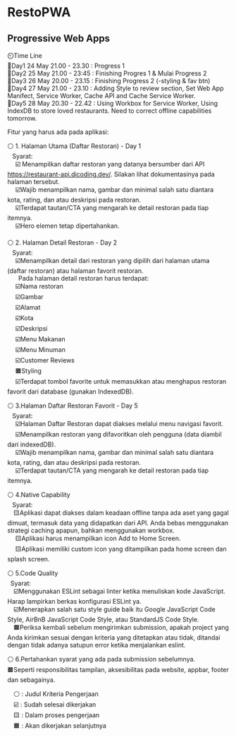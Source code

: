 # RestoPWA

## Progressive Web Apps

⏲️Time Line  
📆Day1 24 May 21.00 - 23.30 : Progress 1  
📆Day2 25 May 21.00 - 23:45 : Finishing Progres 1 & Mulai Progress 2  
📆Day3 26 May 20.00 - 23.15 : Finishing Progress 2 (-styling & fav btn)  
📆Day4 27 May 21.00 - 23.10 : Adding Style to review section, Set Web App Manifect, Service Worker, Cache API and Cache Service Worker.  
📆Day5 28 May 20.30 - 22.42 : Using Workbox for Service Worker, Using IndexDB to store loved restaurants. Need to correct offline capabilities tomorrow.  

Fitur yang harus ada pada aplikasi:

⚪ 1. Halaman Utama (Daftar Restoran) - Day 1  
&ensp; Syarat:  
&emsp; ☑️ Menampilkan daftar restoran yang datanya bersumber dari API https://restaurant-api.dicoding.dev/. Silakan lihat dokumentasinya pada halaman tersebut.  
&emsp; ☑️Wajib menampilkan nama, gambar dan minimal salah satu diantara kota, rating, dan atau deskripsi pada restoran.  
&emsp; ☑️Terdapat tautan/CTA yang mengarah ke detail restoran pada tiap itemnya.  
&emsp; ☑️Hero elemen tetap dipertahankan.

⚪ 2. Halaman Detail Restoran - Day 2  
&ensp; Syarat:  
 &emsp; ☑️Menampilkan detail dari restoran yang dipilih dari halaman utama (daftar restoran) atau halaman favorit restoran.  
 &emsp;&ensp; Pada halaman detail restoran harus terdapat:  
 &emsp; ☑️Nama restoran  
 &emsp; ☑️Gambar  
 &emsp; ☑️Alamat  
 &emsp; ☑️Kota  
 &emsp; ☑️Deskripsi  
 &emsp; ☑️Menu Makanan  
 &emsp; ☑️Menu Minuman  
 &emsp; ☑️Customer Reviews  
 &emsp; 🟧Styling  
 &emsp; ☑️Terdapat tombol favorite untuk memasukkan atau menghapus restoran favorit dari database (gunakan IndexedDB).  

⚪ 3.Halaman Daftar Restoran Favorit - Day 5  
&ensp; Syarat:  
&emsp; ☑️Halaman Daftar Restoran dapat diakses melalui menu navigasi favorit.  
&emsp; ☑️Menampilkan restoran yang difavoritkan oleh pengguna (data diambil dari indexedDB).  
&emsp; ☑️Wajib menampilkan nama, gambar dan minimal salah satu diantara kota, rating, dan atau deskripsi pada restoran.  
&emsp; ☑️Terdapat tautan/CTA yang mengarah ke detail restoran pada tiap itemnya.  

⚪ 4.Native Capability    
&ensp; Syarat:  
&emsp;🟨Aplikasi dapat diakses dalam keadaan offline tanpa ada aset yang gagal dimuat, termasuk data yang didapatkan dari API. Anda bebas menggunakan strategi caching apapun, bahkan menggunakan workbox.  
&emsp; 🟨Aplikasi harus menampilkan icon Add to Home Screen.  
&emsp; 🟨Aplikasi memiliki custom icon yang ditampilkan pada home screen dan splash screen.  
   
⚪ 5.Code Quality  
&ensp;Syarat:  
&emsp;☑️Menggunakan ESLint sebagai linter ketika menuliskan kode JavaScript. Harap lampirkan berkas konfigurasi ESLint ya.  
&emsp;☑️Menerapkan salah satu style guide baik itu Google JavaScript Code Style, AirBnB JavaScript Code Style, atau StandardJS Code Style.  
&emsp;🟧Periksa kembali sebelum mengirimkan submission, apakah project yang Anda kirimkan sesuai dengan kriteria yang ditetapkan atau tidak, ditandai dengan tidak adanya satupun error ketika menjalankan eslint.  
  
⚪ 6.Pertahankan syarat yang ada pada submission sebelumnya.  
🟧Seperti responsibilitas tampilan, aksesibilitas pada website, appbar, footer dan sebagainya.  
  
&emsp;⚪ : Judul Kriteria Pengerjaan  
&emsp;☑️ : Sudah selesai dikerjakan  
&emsp;🟨 : Dalam proses pengerjaan  
&emsp;🟧 : Akan dikerjakan selanjutnya
